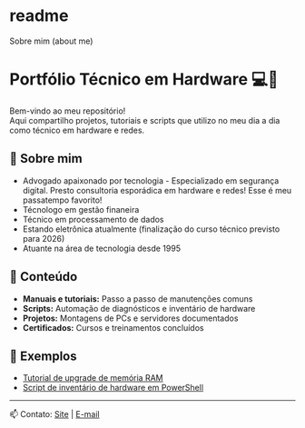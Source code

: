 # readme
Sobre mim (about me)
# Portfólio Técnico em Hardware 💻🔧

Bem-vindo ao meu repositório!  
Aqui compartilho projetos, tutoriais e scripts que utilizo no meu dia a dia como técnico em hardware e redes.

## 🔹 Sobre mim
- Advogado apaixonado por tecnologia - Especializado em segurança digital. Presto consultoria esporádica em hardware e redes! Esse é meu passatempo favorito!
- Técnologo em gestão finaneira
- Técnico em processamento de dados
- Estando eletrônica atualmente (finalização do curso técnico previsto para 2026)
- Atuante na área de tecnologia desde 1995

## 📂 Conteúdo
- **Manuais e tutoriais:** Passo a passo de manutenções comuns
- **Scripts:** Automação de diagnósticos e inventário de hardware
- **Projetos:** Montagens de PCs e servidores documentados
- **Certificados:** Cursos e treinamentos concluídos

## 🚀 Exemplos
- [Tutorial de upgrade de memória RAM](manuais/upgrade_ram.md)
- [Script de inventário de hardware em PowerShell](scripts/inventario_hw.ps1)

---
📫 Contato: [Site](https://www.arqueu.com.br/sobre) | [E-mail](mailto:leandroaugustorego@gmail.com)
